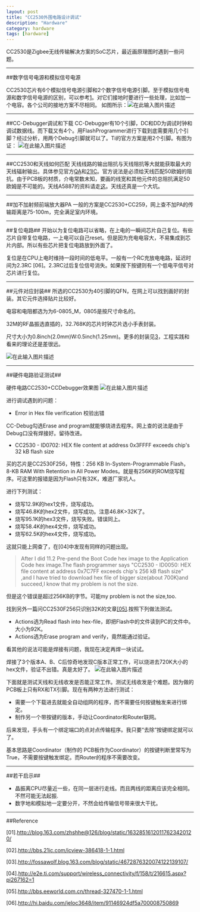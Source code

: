 ```yaml
---
layout: post
title: "CC2530外围电路设计调试"
description: "Hardware"
category: hardware
tags: [hardware]
---
```


CC2530是Zigbee无线传输解决方案的SoC芯片，最近画原理图时遇到一些问题。

-----------------------------
##数字信号电源和模拟信号电源

CC2530芯片有6个模拟信号电源引脚和2个数字信号电源引脚。至于模拟信号电源和数字信号电源的区别，可以参考[1]。对它们接地时要进行一些处理，比如加一个电容。各个公司的接地方案不尽相同。
如图所示：![在此输入图片描述][1]

----------------------------------
##CC-Debugger调试和下载
CC-Debugger有10个引脚，DC和DD为调试时钟和调试数据线。而下载又有4个。用FlashProgrammer进行下载到底需要用几个引脚？经过分析，用两个Debug引脚就可以了。Ti的官方方案是用2个引脚。有图为证：
![在此输入图片描述][2]

------------------------
##CC2530和天线如何匹配
天线线路的输出阻抗与天线阻抗等大就能获取最大的天线辐射输出。具体参见官方[QA][3]和[21IC][4]。官方说法是必须给天线匹配50欧姆的阻抗。由于PCB板的材质，介电常数未知，要画的线宽和其他元件的总阻抗满足50欧姆是不可能的。天线A5887的资料请走[这][5]。天线还真是一个大坑。

----------------------
##加不加射频前端放大器PA
一般的方案是CC2530+CC259，网上查不加PA的传输距离是75-100m，完全满足室内环境。 

-------------------
##复位电路##
开始以为复位电路可以省略，在上电的一瞬间芯片自己复位。有些芯片自带复位电路，一上电可以自己reset。但是因为充电电容大，不易集成到芯片内部。所以有些芯片把复位电路放到外面了。

复位是在CPU上电时维持一段时间的低电平。一般有一个RC充放电电路，延迟时间为2.3RC [06]。2.3RC过后复位信号消失。如果按下按键则有一个低电平信号对芯片进行复位。

--------------------
##元件对应封装##
所选的CC2530为40引脚的QFN，在网上可以找到画好的封装。其它元件选择贴片比较好。

电容和电阻都选为为6-0805_M，0805是按尺寸命名的。

32M的RF晶振选直插的，32.768K的芯片时钟芯片选小手表封装。

尺寸大小为0.8inch(2.0mm)W:0.5inch(1.25mm)。更多的封装见[3]，工程实践和看来的理论还是差很远。

![在此输入图片描述][6]

--------------------
##硬件电路验证测试##

硬件电路CC2530+CCDebugger效果图
![在此输入图片描述][7]

进行调试遇到的问题：

 - Error in Hex file verification 校验出错

CC-Debug勾选Erase and program就能够烧进去程序。网上查的说法是由于Debug口没有焊接好。留待改进。

 - CC2530 - ID0702: HEX file content at address 0x3FFFF exceeds chip's 32 kB flash size

买的芯片是CC2530F256，特性：256 KB In-System-Programmable Flash，8-KB RAM With Retention in All Power Modes。就是有256K的ROM烧写程序。可这里的报错是因为Flash只有32K，难道厂家坑人。

进行下列测试：

+ 烧写12.9K的hex1文件，烧写成功。
+ 烧写46.8K的hex2文件，烧写成功。注意46.8K>32K了。
+ 烧写95.1K的hex3文件，烧写失败。错误同上。
+ 烧写58.4K的hex4文件，烧写成功。
+ 烧写62.5K的hex4文件，烧写成功。

这就只能上网查了，在[04]中发现有同样的问题出现。

> After I did 11.2 Pre-pend the Boot Code hex image to the Application Code hex image.The flash programmer says "CC2530 - ID0050: HEX file content at address 0x7C7FF exceeds chip's 256 kB flash size" ,and I have tried to download hex file of bigger size(about 700K)and succeed,I know that my problem is not the size.

但是这个错误是超过256KB的字节。可能my problem is not the size,too.

找到另外一篇问CC2530F256只识别32K的文章[\[05\]][8].按照下列做法测试。

+ Actions选为Read flash into hex-file，即把Flash中的文件读到PC的文件中。大小为92K。
+ Actions选为Erase program and verify，竟然能通过验证。

看其他的说法可能是焊接有问题，我现在决定再焊一块试试。

焊接了3个版本A、B、C后惊奇地发现C版本正常工作，可以烧进去720K大小的hex文件，验证不出错。真是太好了。
![在此输入图片描述][9]

下面就是测试天线和无线收发是否能正常工作。测试无线收发是个难题。因为做的PCB板上只有RX和TX引脚。现在有两种方法进行测试：

 - 需要一个下载进去就能全自动组网的程序，而不需要任何按键触发来进行绑定。
 - 制作另一个带按键的版本，手动让Coordinator和Router联网。

后来发现，手头有一个绑定端口的点对点传输程序。我只要“去除”按键绑定就可以了。

基本思路是Coordinator（制作的 PCB板作为Coordinator）的按键判断里常写为True，不需要按键触发绑定。而Router的程序不需要改变。

------------------------
##若干启示##

+ 晶振离CPU尽量近一些，在同一层进行走线。而且两线的距离应该完全相同。不然可能无法起振.
+ 数字地和模拟地一定要分开，不然会给传输信号带来很大干扰。

-----------------------
##Reference

[01].http://blog.163.com/zhshhe@126/blog/static/16328516120117623420120/

[02].http://bbs.21ic.com/icview-386418-1-1.html

[03].http://fossawolf.blog.163.com/blog/static/4672876320074122139107/

[04].http://e2e.ti.com/support/wireless_connectivity/f/158/t/216615.aspx?pi267162=1

[05].http://bbs.eeworld.com.cn/thread-327470-1-1.html

[06].http://hi.baidu.com/jeloc3648/item/91146924df5a700008750869

  [1]: http://static.oschina.net/uploads/space/2014/0220/151334_is8V_1420197.jpg
  [2]: http://static.oschina.net/uploads/space/2014/0220/152409_2y5W_1420197.jpg
  [3]: http://www.deyisupport.com/question_answer/wireless_connectivity/f/45/t/24936.aspx
  [4]: http://bbs.21ic.com/icview-555454-1-1.html
  [5]: http://elcodis.com/parts/1750919/A5887_dt187052.html#datasheet
  [6]: http://static.oschina.net/uploads/space/2014/0329/144752_SfDN_1420197.bmp
  [7]: http://static.oschina.net/uploads/space/2014/0426/105547_Yn8w_1420197.jpg
  [8]: http://bbs.eeworld.com.cn/thread-327470-1-1.html
  [9]: http://static.oschina.net/uploads/space/2014/0428/092911_ZpNu_1420197.jpg

